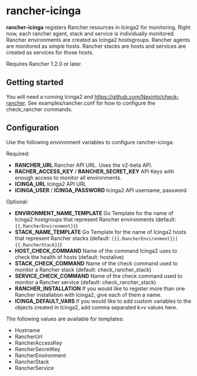 # rancher-icinga

**rancher-icinga** registers Rancher resources in Icinga2 for monitoring. Right now, each rancher agent, stack and service
is individually monitored. Rancher environments are created as Icinga2 hostsgroups. Rancher agents are monitored
as simple hosts. Rancher stacks are hosts and services are created as services for those hosts.

Requires Rancher 1.2.0 or later.

## Getting started

You will need a running Icinga2 and https://github.com/Nexinto/check-rancher. See examples/rancher.conf for how to
configure the check_rancher commands.

## Configuration

Use the following environment variables to configure rancher-icinga:

Required:

- **RANCHER_URL** Rancher API URL. Uses the v2-beta API.
- **RACHER_ACCESS_KEY** / **RANCHER_SECRET_KEY** API Keys with enough access to monitor all environments.
- **ICINGA_URL** Icinga2 API URL
- **ICINGA_USER** / **ICINGA_PASSWORD** Icinga2 API username, password

Optional:

- **ENVIRONMENT_NAME_TEMPLATE** Go Template for the name of Icinga2 hostgroups that represent Rancher environments (default: `{{.RancherEnvironment}}`)
- **STACK_NAME_TEMPLATE** Go Template for the name of Icinga2 hosts that represent Rancher stacks (default: `[{{.RancherEnvironment}}] {{.RancherStack}}`)
- **HOST_CHECK_COMMAND** Name of the command Icinga2 uses to check the health of hosts (default: hostalive)
- **STACK_CHECK_COMMAND** Name of the check command used to monitor a Rancher stack (default: check_rancher_stack)
- **SERVICE_CHECK_COMMAND** Name of the check command used to monitor a Rancher service (default: check_rancher_stack)
- **RANCHER_INSTALLATION** If you would like to register more than one Rancher installation with Icinga2, give each of them a name.
- **ICINGA_DEFAULT_VARS** If you would like to add custom variables to the objects created in Icinga2, add comma separated k=v values here.

The following values are available for templates:

- Hostname
- RancherUrl
- RancherAccessKey
- RancherSecretKey
- RancherEnvironment
- RancherStack
- RancherService
